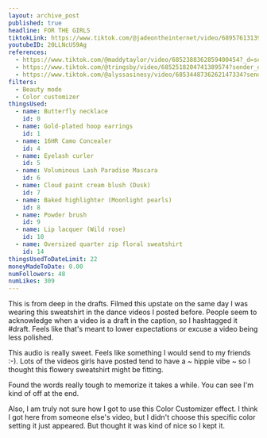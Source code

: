 ```yaml
---
layout: archive_post
published: true
headline: FOR THE GIRLS
tiktokLink: https://www.tiktok.com/@jadeontheinternet/video/6895761313943850246?sender_device=pc&sender_web_id=6891999718790268421&is_from_webapp=1
youtubeID: 20LLNcUS9Ag
references:
  - https://www.tiktok.com/@maddytaylor/video/6852388362859400454?_d=secCgsIARCbDRgBIAIoARI%2BCjyo6ybBZaPmKE9kap0V44tgLQDEqq4PdkVS7WGTEqNHUaVygs2hChP48R5ysWu8tevB9L1KjqL9oizSBe8aAA%3D%3D&language=en&preview_pb=0&sec_user_id=MS4wLjABAAAAUxoi7-jwVgFz587tOsQUKfQKvpYISWm4S9kVJFusaEiI-PckmhkTrQb9cStYfCv0&share_item_id=6852388362859400454&share_link_id=C7AB25DA-5F75-45B9-BC55-1903FDD3888D&timestamp=1605543983&tt_from=sms&u_code=df1el02cb4m4hj&user_id=6882762685433447429&utm_campaign=client_share&utm_medium=ios&utm_source=sms&source=h5_m&sender_device=pc&sender_web_id=6891999718790268421&is_from_webapp=1
  - https://www.tiktok.com/@tringsby/video/6852518204741389574?sender_device=pc&sender_web_id=6891999718790268421&is_from_webapp=1
  - https://www.tiktok.com/@alyssasinesy/video/6853448736262147334?sender_device=pc&sender_web_id=6891999718790268421&is_from_webapp=1
filters:
  - Beauty mode
  - Color customizer
thingsUsed:
  - name: Butterfly necklace
    id: 0
  - name: Gold-plated hoop earrings
    id: 1
  - name: 16HR Camo Concealer
    id: 4
  - name: Eyelash curler
    id: 5
  - name: Voluminous Lash Paradise Mascara
    id: 6
  - name: Cloud paint cream blush (Dusk)
    id: 7
  - name: Baked highlighter (Moonlight pearls)
    id: 8
  - name: Powder brush
    id: 9
  - name: Lip lacquer (Wild rose)
    id: 10
  - name: Oversized quarter zip floral sweatshirt
    id: 14
thingsUsedToDateLimit: 22
moneyMadeToDate: 0.00
numFollowers: 48
numLikes: 309
---
```


This is from deep in the drafts. Filmed this upstate on the same day I was wearing this sweatshirt in the dance videos I posted before. People seem to acknowledge when a video is a draft in the caption, so I hashtagged it #draft. Feels like that's meant to lower expectations or excuse a video being less polished.

This audio is really sweet. Feels like something I would send to my friends :-). Lots of the videos girls have posted tend to have a ~ hippie vibe ~ so I thought this flowery sweatshirt might be fitting.

Found the words really tough to memorize it takes a while. You can see I'm kind of off at the end.

Also, I am truly not sure how I got to use this Color Customizer effect. I think I got here from someone else's video, but I didn't choose this specific color setting it just appeared. But thought it was kind of nice so I kept it.
